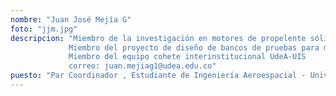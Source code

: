 ```yaml
---
nombre: "Juan José Mejía G"
foto: "jjm.jpg"
descripcion: "Miembro de la investigación en motores de propelente sólido. 
			 Miembro del proyecto de diseño de bancos de pruebas para motores de cohete del semillero Delta-V.
			 Miembro del equipo cohete interinstitucional UdeA-UIS
             correo: juan.mejiag1@udea.edu.co"
puesto: "Par Coordinador , Estudiante de Ingeniería Aeroespacial - Universidad de Antioquia"
---
```


